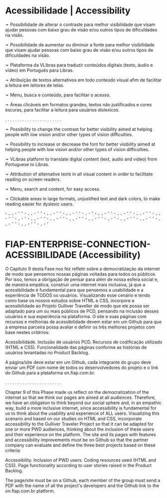 # Acessibilidade | Accessibility #

➛ Possibilidade de alterar o contraste para melhor visibilidade que visam ajudar pessoas com baixo grau de visão e/ou outros tipos de dificuldades na visão.

➛ Possibilidade de aumentar ou diminuir a fonte para melhor visibilidade que visam ajudar pessoas com baixo grau de visão e/ou outros tipos de dificuldades na visão.

➛ Plataforma da VLibras para traduzir conteúdos digitais (texto, áudio e vídeo) em Português para Libras.

➛ Atribuição de textos alternativos em todo conteúdo visual afim de facilitar a leitura em leitores de telas.

➛ Menu, busca e conteúdo, para facilitar o acesso. 

➛ Áreas clicáveis em formatos grandes, textos não justificados e cores escuras, para facilitar a leitura para usuários dislexicos.


.      .      .      .      .      .      .      .      .      .      .      .      .      .      .      .      .      .      .      .      .      .      .


➛ Possibility to change the contrast for better visibility aimed at helping people with low vision and/or other types of vision difficulties.

➛ Possibility to increase or decrease the font for better visibility aimed at helping people with low vision and/or other types of vision difficulties.

➛ VLibras platform to translate digital content (text, audio and video) from Portuguese to Libras.

➛ Attribution of alternative texts in all visual content in order to facilitate reading on screen readers.

➛ Menu, search and content, for easy access.

➛ Clickable areas in large formats, unjustified text and dark colors, to make reading easier for dyslexic users.


⠂⠄⠄⠂⠁⠁⠂⠄⠄⠂⠁⠁⠂⠄⠄⠂⠁⠁⠂⠄⠄⠂⠁⠁⠂⠄⠂⠁⠂⠄⠄⠂⠁⠁⠂⠄⠄⠂⠁⠁⠂⠄⠄⠂⠁⠁⠂⠄⠄⠂⠁⠁⠂⠄⠂⠁⠂⠄⠄⠂⠁⠁⠂⠄⠄⠂⠁⠁⠂⠄⠄⠂⠁⠁⠂⠄⠄⠂⠁⠁⠂⠄⠂⠁⠂⠄⠄⠂⠁⠁⠂⠄⠄⠂⠁⠁⠂⠄⠄⠂⠁⠁⠂⠄⠄⠂⠁⠁⠂⠄⠂⠁


# FIAP-ENTERPRISE-CONNECTION-ACESSIBILIDADE (Accessibility)

O Capítulo 9 desta Fase nos fez refletir sobre a democratização da internet de modo que pensemos nossas páginas voltadas para todos os públicos. Por isso, temos a obrigação de pensar para além de nossa esfera social e, de maneira empática, construir uma internet mais inclusiva, já que a acessibilidade é fundamental para que pensemos a usabilidade e a experiência de TODOS os usuários.
Visualizando esse cenário e tendo como base os nossos estudos sobre HTML e CSS, incorpore a acessibilidade ao Projeto Gulliver Traveller de modo que ele possa ser adaptado para um ou mais públicos de PCD, pensando na inclusão desses usuários e sua experiência na plataforma.
O site e suas páginas com recursos e melhorias de acessibilidade devem estar em um Github para que a empresa parceira possa avaliar e definir os três melhores projetos com base nestes critérios:

Acessibilidade.
Inclusão de usuários PCD.
Recursos de codificação utilizado (HTML e CSS).
Funcionalidade das páginas conforme as histórias de usuários levantadas no Product Backlog.


A página/site deve estar em um Github, cada integrante do grupo deve enviar um PDF com nome de todos os desenvolvedores do projeto e o link do Github para a plataforma on.fiap.com.br.

.      .      .      .      .      .      .      .      .      .      .      .      .      .      .      .      .      .      .      .      .      .      .


Chapter 9 of this Phase made us reflect on the democratization of the internet so that we think our pages are aimed at all audiences. Therefore, we have an obligation to think beyond our social sphere and, in an empathic way, build a more inclusive internet, since accessibility is fundamental for us to think about the usability and experience of ALL users.
Visualizing this scenario and based on our studies on HTML and CSS, incorporate accessibility to the Gulliver Traveler Project so that it can be adapted for one or more PWD audiences, thinking about the inclusion of these users and their experience on the platform.
The site and its pages with features and accessibility improvements must be on Github so that the partner company can evaluate and define the three best projects based on these criteria:

Accessibility.
Inclusion of PWD users.
Coding resources used (HTML and CSS).
Page functionality according to user stories raised in the Product Backlog.


The page/site must be on a Github, each member of the group must send a PDF with the name of all the project's developers and the Github link to the on.fiap.com.br platform.

